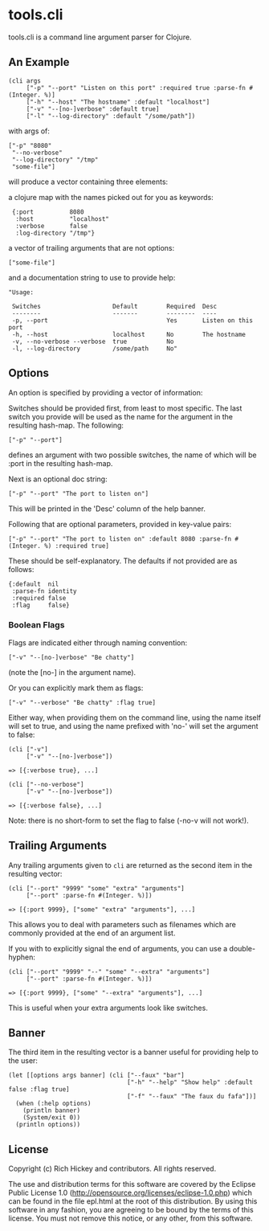 # tools.cli

tools.cli is a command line argument parser for Clojure.

## An Example

    (cli args
         ["-p" "--port" "Listen on this port" :required true :parse-fn #(Integer. %)] 
         ["-h" "--host" "The hostname" :default "localhost"]
         ["-v" "--[no-]verbose" :default true]
         ["-l" "--log-directory" :default "/some/path"])
         
with args of:

    ["-p" "8080"
     "--no-verbose"
     "--log-directory" "/tmp"
     "some-file"]

will produce a vector containing three elements:

a clojure map with the names picked out for you as keywords:

     {:port          8080
      :host          "localhost"
      :verbose       false
      :log-directory "/tmp"}

a vector of trailing arguments that are not options:

    ["some-file"]

and a documentation string to use to provide help:

    "Usage:

     Switches                    Default        Required  Desc          
     --------                    -------        --------  ----          
     -p, --port                                 Yes       Listen on this port              
     -h, --host                  localhost      No        The hostname     
     -v, --no-verbose --verbose  true           No                      
     -l, --log-directory         /some/path     No"

## Options

An option is specified by providing a vector of information:

Switches should be provided first, from least to most specific. The
last switch you provide will be used as the name for the argument in
the resulting hash-map. The following:

    ["-p" "--port"]

defines an argument with two possible switches, the name of which will
be :port in the resulting hash-map.

Next is an optional doc string:

    ["-p" "--port" "The port to listen on"]

This will be printed in the 'Desc' column of the help banner. 

Following that are optional parameters, provided in key-value pairs:

    ["-p" "--port" "The port to listen on" :default 8080 :parse-fn #(Integer. %) :required true]

These should be self-explanatory. The defaults if not provided are as follows:

    {:default  nil
     :parse-fn identity
     :required false
     :flag     false}

### Boolean Flags

Flags are indicated either through naming convention:

    ["-v" "--[no-]verbose" "Be chatty"]

(note the [no-] in the argument name).

Or you can explicitly mark them as flags:

    ["-v" "--verbose" "Be chatty" :flag true]

Either way, when providing them on the command line, using the name
itself will set to true, and using the name prefixed with 'no-' will
set the argument to false:

    (cli ["-v"]
         ["-v" "--[no-]verbose"])
  
    => [{:verbose true}, ...]

    (cli ["--no-verbose"]
         ["-v" "--[no-]verbose"])

    => [{:verbose false}, ...]

Note: there is no short-form to set the flag to false (-no-v will not
work!). 

## Trailing Arguments

Any trailing arguments given to `cli` are returned as the second item
in the resulting vector:

    (cli ["--port" "9999" "some" "extra" "arguments"]
         ["--port" :parse-fn #(Integer. %)])

    => [{:port 9999}, ["some" "extra" "arguments"], ...]

This allows you to deal with parameters such as filenames which are
commonly provided at the end of an argument list.

If you with to explicitly signal the end of arguments, you can use a
double-hyphen:

    (cli ["--port" "9999" "--" "some" "--extra" "arguments"]
         ["--port" :parse-fn #(Integer. %)])

    => [{:port 9999}, ["some" "--extra" "arguments"], ...]

This is useful when your extra arguments look like switches.

## Banner

The third item in the resulting vector is a banner useful for
providing help to the user:

    (let [[options args banner] (cli ["--faux" "bar"]
                                     ["-h" "--help" "Show help" :default false :flag true]
                                     ["-f" "--faux" "The faux du fafa"])]
      (when (:help options)
        (println banner)
        (System/exit 0))
      (println options))

## License

Copyright (c) Rich Hickey and contributors. All rights reserved.

The use and distribution terms for this software are covered by the
Eclipse Public License 1.0 (http://opensource.org/licenses/eclipse-1.0.php)
which can be found in the file epl.html at the root of this distribution.
By using this software in any fashion, you are agreeing to be bound by
the terms of this license.
You must not remove this notice, or any other, from this software.


